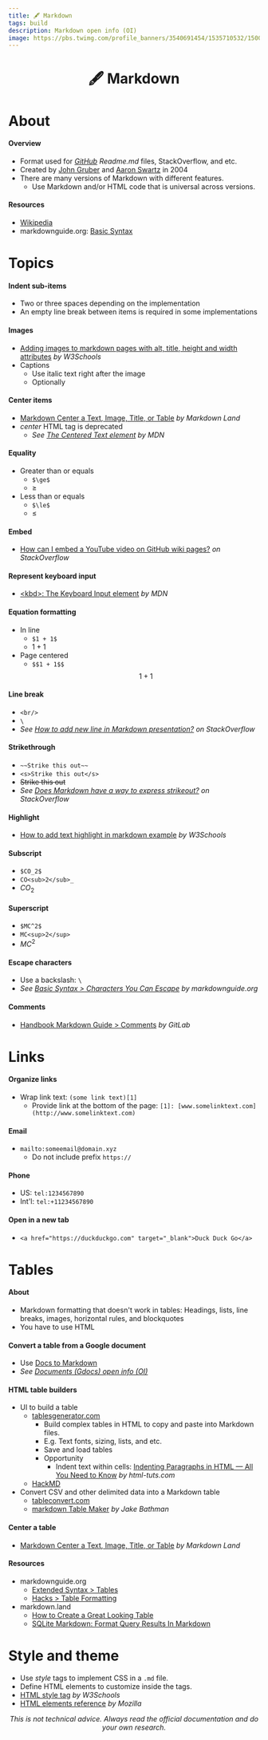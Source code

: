 ```yaml
---
title: 🖋️ Markdown
tags: build
description: Markdown open info (OI)
image: https://pbs.twimg.com/profile_banners/3540691454/1535710532/1500x500
---
```


<h1 style="text-align: center;">🖋️ Markdown</h1>

# About

#### Overview

- Format used for *[GitHub](https://docs.google.com/document/u/0/d/1W0pYNbK1a0teJDt96Jcli7RVEcaUpXpXoSKHbeX2VSs/edit) Readme.md* files, StackOverflow, and etc.
- Created by [John Gruber](https://en.wikipedia.org/wiki/John_Gruber) and [Aaron Swartz](https://en.wikipedia.org/wiki/Aaron_Swartz) in 2004
- There are many versions of Markdown with different features.
    - Use Markdown and/or HTML code that is universal across versions.

#### Resources

- [Wikipedia](https://en.wikipedia.org/wiki/Markdown)
- markdownguide.org: [Basic Syntax](https://www.markdownguide.org/basic-syntax/)

# Topics

#### Indent sub-items

- Two or three spaces depending on the implementation
- An empty line break between items is required in some implementations

#### Images

- [Adding images to markdown pages with alt, title, height and width attributes](https://www.w3schools.io/file/markdown-images) *by W3Schools*
- Captions
    - Use italic text right after the image
    - Optionally

#### Center items

- [Markdown Center a Text, Image, Title, or Table](https://markdown.land/markdown-center) *by Markdown Land*
- _center_ HTML tag is deprecated
    - *See [The Centered Text element](https://developer.mozilla.org/en-US/docs/Web/HTML/Element/center) by MDN*

#### Equality

- Greater than or equals
    - `$\ge$`
    - $\ge$
- Less than or equals
    - `$\le$`
    - $\le$

#### Embed

- [How can I embed a YouTube video on GitHub wiki pages?](https://stackoverflow.com/a/16079387/2253682) *on StackOverflow*

#### Represent keyboard input

- [&lt;kbd>: The Keyboard Input element](https://developer.mozilla.org/en-US/docs/Web/HTML/Element/kbd) *by MDN*

#### Equation formatting

- In line
    - `$1 + 1$`
    - $1 + 1$
- Page centered
    - `$$1 + 1$$`
    $$1 + 1$$

#### Line break

- `<br/>`
- `\`
- *See [How to add new line in Markdown presentation?](https://stackoverflow.com/a/60451071/2253682) on StackOverflow*

#### Strikethrough

- `~~Strike this out~~`
- `<s>Strike this out</s>`
- ~~Strike this out~~
- *See [Does Markdown have a way to express strikeout?](https://meta.stackexchange.com/questions/63768/does-markdown-have-a-way-to-express-strikeout/63769#63769) on StackOverflow*

#### Highlight

- [How to add text highlight in markdown example](https://www.w3schools.io/file/markdown-text-highlight/) *by W3Schools*

#### Subscript

- `$CO_2$`
- `CO<sub>2</sub>_`
- $CO_2$

#### Superscript

- `$MC^2$`
- `MC<sup>2</sup>`
- $MC^2$

#### Escape characters

- Use a backslash: `\`
- *See [Basic Syntax > Characters You Can Escape](https://www.markdownguide.org/basic-syntax#characters-you-can-escape) by markdownguide.org*

#### Comments

- [Handbook Markdown Guide > Comments](https://about.gitlab.com/handbook/markdown-guide/#comments) *by GitLab*

# Links

#### Organize links

- Wrap link text: `(some link text)[1]`
    - Provide link at the bottom of the page: `[1]: [www.somelinktext.com](http://www.somelinktext.com)`

#### Email

- `mailto:someemail@domain.xyz`
    * Do not include prefix `https://`

#### Phone

- US: `tel:1234567890`
- Int'l: `tel:+11234567890`

#### Open in a new tab

- `<a href="https://duckduckgo.com" target="_blank">Duck Duck Go</a>`

# Tables

#### About

- Markdown formatting that doesn't work in tables: Headings, lists, line breaks,  images, horizontal rules, and blockquotes
- You have to use HTML

#### Convert a table from a Google document

- Use [Docs to Markdown](https://workspace.google.com/marketplace/app/docs_to_markdown/700168918607)
- *See [Documents (Gdocs) open info (OI)](https://docs.google.com/document/d/1h5SlVd8rRue17lOPDPNXifzc3TyhHZ987n9KuKSze-U/edit#heading=h.buz70iz4rq18)*

#### HTML table builders

- UI to build a table
    - [tablesgenerator.com](https://www.tablesgenerator.com/markdown_tables)
        - Build complex tables in HTML to copy and paste into Markdown files.
        - E.g. Text fonts, sizing, lists, and etc.
        - Save and load tables
        - Opportunity
            - Indent text within cells: [Indenting Paragraphs in HTML — All You Need to Know](https://html-tuts.com/indenting-paragraphs-in-html/) _by html-tuts.com_
    - [HackMD](https://hackmd.io/@openinfo/hackmd/https%3A%2F%2Fhackmd.io%2F%40openinfo%2Fhackmd-about-and-features#Web-app)
- Convert CSV and other delimited data into a Markdown table
    - [tableconvert.com](https://tableconvert.com/)
    - [markdown Table Maker](https://jakebathman.github.io/Markdown-Table-Generator/) *by Jake Bathman*

#### Center a table

- [Markdown Center a Text, Image, Title, or Table](https://markdown.land/markdown-center) *by Markdown Land*

#### Resources

- markdownguide.org
    - [Extended Syntax > Tables](https://www.markdownguide.org/extended-syntax/#tables)
    - [Hacks > Table Formatting](https://www.markdownguide.org/hacks/#table-formatting)
- markdown.land
    - [How to Create a Great Looking Table](https://markdown.land/markdown-table)
    - [SQLite Markdown: Format Query Results In Markdown](https://markdown.land/sqlite-markdown)

# Style and theme

- Use *style* tags to implement CSS in a `.md` file.
- Define HTML elements to customize inside the tags.
- [HTML style tag](https://www.w3schools.com/TAGs/tag_style.asp) *by W3Schools*
- [HTML elements reference](https://developer.mozilla.org/en-US/docs/Web/HTML/Element) *by Mozilla*

<p style="text-align: center; font-style: italic">This is not technical advice. Always read the official documentation and do your own research.</p>